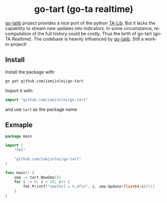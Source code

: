 <h1 align="center">go-tart (go-ta realtime)</h1>

[go-talib](https://github.com/markcheno/go-talib) project provides a nice port of the python [TA-Lib](http://ta-lib.org/).
But it lacks the capability to stream new updates into indicators.
In some circumstance, re-computation of the full history could be costly.
Thus the birth of go-tart (go-TA Realtime).
The codebase is heavily influenced by [go-talib](https://github.com/markcheno/go-talib).
Still a work-in-project!

## Install

Install the package with:

```bash
go get github.com/iamjinlei/go-tart
```

Import it with:

```go
import "github.com/iamjinlei/go-tart"
```

and use `tart` as the package name

## Exmaple

```go
package main

import (
	"fmt"

	"github.com/iamjinlei/go-tart"
)

func main() {
	sma := tart.NewSma(5)
	for i := 0; i < 20; i++ {
		fmt.Printf("sma[%v] = %.4f\n", i, sma.Update(float64(i%7)))
	}
}
```
